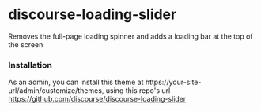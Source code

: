 # discourse-loading-slider

Removes the full-page loading spinner and adds a loading bar at the top of the screen


### Installation

As an admin, you can install this theme at https://your-site-url/admin/customize/themes, 
using this repo's url https://github.com/discourse/discourse-loading-slider
